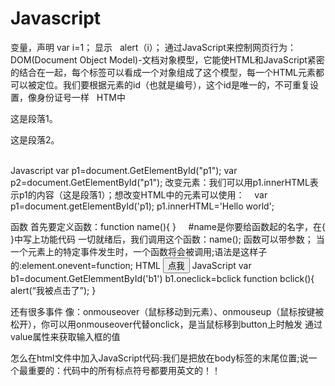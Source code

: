 # Javascript
变量，声明 var i=1；
显示   alert（i）；
通过JavaScript来控制网页行为：DOM(Document Object Model)-文档对象模型，它能使HTML和JavaScript紧密的结合在一起，每个标签可以看成一个对象组成了这个模型，每一个HTML元素都可以被定位。我们要根据元素的id（也就是编号），这个id是唯一的，不可重复设置，像身份证号一样
    HTM中
    <div>
    <P id="p1">这是段落1。</P> 
     <P id="p2">这是段落2。</P> 
    </div> 
Javascript
   var p1=document.GetElementById("p1");
   var p2=document.GetElementById("p1");
 改变元素：我们可以用p1.innerHTML表示p1的内容（这是段落1）；想改变HTML中的元素可以使用：
    var p1=document.getElementById('p1);
    p1.innerHTML='Hello world';
 
 函数
 首先要定义函数：function name(){ }      #name是你要给函数起的名字，在{ }中写上功能代码
一切就绪后，我们调用这个函数：name();
函数可以带参数；
当一个元素上的特定事件发生时，一个函数将会被调用;语法是这样子的:element.onevent=function;
HTML
<button id='b1'>点我</button> 
JavaScript
var b1=document.GetElemmentById('b1')
b1.oneclick=bclick
function bclick(){
    alert(“我被点击了”);
}

还有很多事件
像：onmouseover（鼠标移动到元素）、onmouseup（鼠标按键被松开），你可以用onmouseover代替onclick，是当鼠标移到button上时触发
通过value属性来获取输入框的值


怎么在html文件中加入JavaScript代码:我们是把<script></script>放在body标签的末尾位置;说一个最重要的：代码中的所有标点符号都要用英文的！！
   
